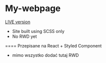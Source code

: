 # My-webpage

<a href="https://kkinod.github.io/Webpage-MrWoddenFloor/">LIVE version</a>

- Site built using SCSS only
- No RWD yet

==== Przepisane na React + Styled Component
- mimo wszystko dodać tutaj RWD
